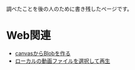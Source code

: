 調べたことを後の人のために書き残したページです。

# Web関連

- [canvasからBlobを作る](web/canvas-blob.md)
- [ローカルの動画ファイルを選択して再生](web/video-file-select.md)
